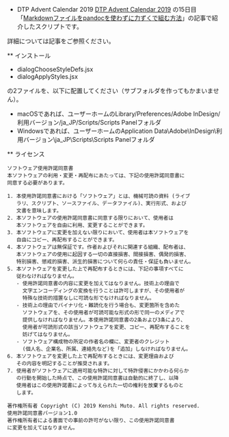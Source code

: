 * DTP Advent Calendar 2019
[DTP Advent Calendar 2019](https://adventar.org/calendars/3958) の15日目「[Markdownファイルをpandocを使わずに力ずくで組む方法](https://kmuto.jp/d/?date=20191215#p01)」の記事で紹介したスクリプトです。

詳細については記事をご参照ください。

** インストール

- dialogChooseStyleDefs.jsx
- dialogApplyStyles.jsx

の2ファイルを、以下に配置してください（サブフォルダを作ってもかまいません）。

- macOSであれば、ユーザーホームのLibrary/Preferences/Adobe InDesign/利用バージョン/ja_JP/Scripts/Scripts Panelフォルダ
- Windowsであれば、ユーザーホームのApplication Data\Adobe\InDesign\利用バージョン\ja_JP\Scripts\Scripts Panelフォルダ

** ライセンス

```
ソフトウェア使用許諾同意書
本ソフトウェアの利用・変更・再配布にあたっては、下記の使用許諾同意書に
同意する必要があります。

1. 本使用許諾同意書における「ソフトウェア」とは、機械可読の資料 (ライブ
   ラリ、スクリプト、ソースファイル、データファイル)、実行形式、および
   文書を意味します。
2. 本ソフトウェアの使用許諾同意書に同意する限りにおいて、使用者は
   本ソフトウェアを自由に利用、変更することができます。
3. 本ソフトウェアに変更を加えない限りにおいて、使用者は本ソフトウェアを
   自由にコピー、再配布することができます。
4. 本ソフトウェアは無保証です。作者およびそれに関連する組織、配布者は、
   本ソフトウェアの使用に起因する一切の直接損害、間接損害、偶発的損害、
   特別損害、懲戒的損害、派生的損害について何らの責任・保証も負いません。
5. 本ソフトウェアを変更した上で再配布するときには、下記の事項すべてに
   従わなければなりません。
   - 使用許諾同意書の内容に変更を加えてはなりません。技術上の理由で
     文字エンコーディングの変換を行うことは許可しますが、その使用者が
     特殊な技術的措置なしに可読な形でなければなりません。
   - 技術上の理由でバイナリ化・難読化を行う場合も、変更箇所を含めた
     ソフトウェアを、その使用者が可読可能な形式の形で同一のメディアで
     提供しなければなりません。本使用許諾同意書の2条および3条により、
     使用者が可読形式の該当ソフトウェアを変更、コピー、再配布することを
     妨げてはなりません。
   - ソフトウェア構成物の所定の作者名の欄に、変更者のクレジット
     (個人名、企業名、所属、連絡先など)を「追加」しなければなりません。
6. 本ソフトウェアを変更した上で再配布するときには、変更理由および
   その内容を明記することが推奨されます。
7. 使用者がソフトウェアに適用可能な特許に対して特許侵害にかかわる何らか
   の行動を開始した時点で、この使用許諾同意書は自動的に終了し、以降
   使用者はこの使用許諾書によって与えられた一切の権利を放棄するものと
   します。

著作権所有者 Copyright (C) 2019 Kenshi Muto. All rights reserved.
使用許諾同意書バージョン1.0
著作権所有者による書面での事前の許可がない限り、この使用許諾同意書
に変更を加えてはなりません。
```
